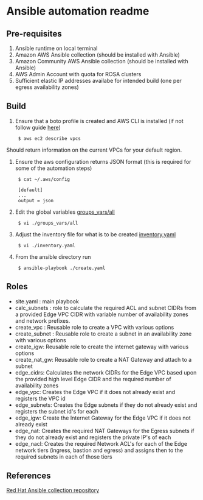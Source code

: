 # Ansible automation readme

## Pre-requisites

1. Ansible runtime on local terminal 
1. Amazon AWS Ansible collection (should be installed with Ansible)
1. Amazon Community AWS Ansible collection (should be installed with Ansible)
1. AWS Admin Account with quota for ROSA clusters
1. Sufficient elastic IP addresses availabe for intended build (one per egress availability zones)

## Build

1. Ensure that a boto profile is created and AWS CLI is installed (if not follow guide [here](https://docs.aws.amazon.com/cli/latest/userguide/cli-chap-welcome.html))

        $ aws ec2 describe vpcs

Should return information on the current VPCs for your default region.

1. Ensure the aws configuration returns JSON format (this is required for some of the automation steps)

        $ cat ~/.aws/config

        [default]
        ...
        output = json

1. Edit the global variables [groups_vars/all](./group_vars/all)

        $ vi ./groups_vars/all

1. Adjust the inventory file for what is to be created [inventory.yaml](./inventory.yaml)

        $ vi ./inventory.yaml

1. From the ansible directory run

        $ ansible-playbook ./create.yaml



## Roles

 - site.yaml : main playbook
 - calc_subnets : role to calculate the required ACL and subnet CIDRs from a provided Edge VPC CIDR with variable number of availability zones and network prefixes.
 - create_vpc : Reusable role to create a VPC with various options
 - create_subnet : Reusable role to create a subnet in an availability zone with various options
 - create_igw: Reusable role to create the internet gateway with various options
 - create_nat_gw: Reusable role to create a NAT Gateway and attach to a subnet
 - edge_cidrs: Calculates the network CIDRs for the Edge VPC based upon the provided high level Edge CIDR and the required number of availability zones
 - edge_vpc: Creates the Edge VPC if it does not already exist and registers the VPC id
 - edge_subnets: Creates the Edge subnets if they do not already exist and registers the subnet id's for each
 - edge_igw: Create the Internet Gateway for the Edge VPC if it does not already exist
 - edge_nat: Creates the required NAT Gateways for the Egress subnets if they do not already exist and registers the private IP's of each
 - edge_nacl: Creates the required Network ACL's for each of the Edge network tiers (ingress, bastion and egress) and assigns then to the required subnets in each of those tiers



## References

[Red Hat Ansible collection repository](https://console.redhat.com/ansible/automation-hub)
